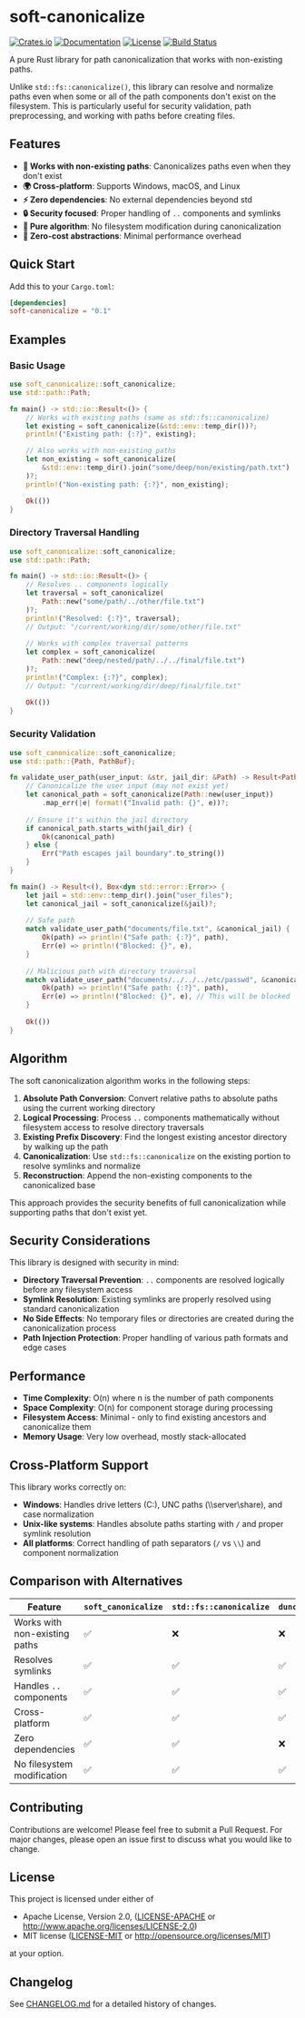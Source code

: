 # soft-canonicalize

[![Crates.io](https://img.shields.io/crates/v/soft-canonicalize.svg)](https://crates.io/crates/soft-canonicalize)
[![Documentation](https://docs.rs/soft-canonicalize/badge.svg)](https://docs.rs/soft-canonicalize)
[![License](https://img.shields.io/badge/license-MIT%20OR%20Apache--2.0-blue.svg)](LICENSE-MIT)
[![Build Status](https://github.com/DK26/soft-canonicalize-rs/actions/workflows/ci.yml/badge.svg)](https://github.com/DK26/soft-canonicalize-rs/actions)

A pure Rust library for path canonicalization that works with non-existing paths.

Unlike `std::fs::canonicalize()`, this library can resolve and normalize paths even when some or all of the path components don't exist on the filesystem. This is particularly useful for security validation, path preprocessing, and working with paths before creating files.

## Features

- **🚀 Works with non-existing paths**: Canonicalizes paths even when they don't exist
- **🌍 Cross-platform**: Supports Windows, macOS, and Linux
- **⚡ Zero dependencies**: No external dependencies beyond std
- **🔒 Security focused**: Proper handling of `..` components and symlinks
- **🧮 Pure algorithm**: No filesystem modification during canonicalization
- **📏 Zero-cost abstractions**: Minimal performance overhead

## Quick Start

Add this to your `Cargo.toml`:

```toml
[dependencies]
soft-canonicalize = "0.1"
```

## Examples

### Basic Usage

```rust
use soft_canonicalize::soft_canonicalize;
use std::path::Path;

fn main() -> std::io::Result<()> {
    // Works with existing paths (same as std::fs::canonicalize)
    let existing = soft_canonicalize(&std::env::temp_dir())?;
    println!("Existing path: {:?}", existing);

    // Also works with non-existing paths
    let non_existing = soft_canonicalize(
        &std::env::temp_dir().join("some/deep/non/existing/path.txt")
    )?;
    println!("Non-existing path: {:?}", non_existing);

    Ok(())
}
```

### Directory Traversal Handling

```rust
use soft_canonicalize::soft_canonicalize;
use std::path::Path;

fn main() -> std::io::Result<()> {
    // Resolves .. components logically
    let traversal = soft_canonicalize(
        Path::new("some/path/../other/file.txt")
    )?;
    println!("Resolved: {:?}", traversal);
    // Output: "/current/working/dir/some/other/file.txt"
    
    // Works with complex traversal patterns
    let complex = soft_canonicalize(
        Path::new("deep/nested/path/../../final/file.txt")
    )?;
    println!("Complex: {:?}", complex);
    // Output: "/current/working/dir/deep/final/file.txt"

    Ok(())
}
```

### Security Validation

```rust
use soft_canonicalize::soft_canonicalize;
use std::path::{Path, PathBuf};

fn validate_user_path(user_input: &str, jail_dir: &Path) -> Result<PathBuf, String> {
    // Canonicalize the user input (may not exist yet)
    let canonical_path = soft_canonicalize(Path::new(user_input))
        .map_err(|e| format!("Invalid path: {}", e))?;
    
    // Ensure it's within the jail directory
    if canonical_path.starts_with(jail_dir) {
        Ok(canonical_path)
    } else {
        Err("Path escapes jail boundary".to_string())
    }
}

fn main() -> Result<(), Box<dyn std::error::Error>> {
    let jail = std::env::temp_dir().join("user_files");
    let canonical_jail = soft_canonicalize(&jail)?;
    
    // Safe path
    match validate_user_path("documents/file.txt", &canonical_jail) {
        Ok(path) => println!("Safe path: {:?}", path),
        Err(e) => println!("Blocked: {}", e),
    }
    
    // Malicious path with directory traversal
    match validate_user_path("documents/../../../etc/passwd", &canonical_jail) {
        Ok(path) => println!("Safe path: {:?}", path),
        Err(e) => println!("Blocked: {}", e), // This will be blocked
    }
    
    Ok(())
}
```

## Algorithm

The soft canonicalization algorithm works in the following steps:

1. **Absolute Path Conversion**: Convert relative paths to absolute paths using the current working directory
2. **Logical Processing**: Process `..` components mathematically without filesystem access to resolve directory traversals
3. **Existing Prefix Discovery**: Find the longest existing ancestor directory by walking up the path
4. **Canonicalization**: Use `std::fs::canonicalize` on the existing portion to resolve symlinks and normalize
5. **Reconstruction**: Append the non-existing components to the canonicalized base

This approach provides the security benefits of full canonicalization while supporting paths that don't exist yet.

## Security Considerations

This library is designed with security in mind:

- **Directory Traversal Prevention**: `..` components are resolved logically before any filesystem access
- **Symlink Resolution**: Existing symlinks are properly resolved using standard canonicalization  
- **No Side Effects**: No temporary files or directories are created during the canonicalization process
- **Path Injection Protection**: Proper handling of various path formats and edge cases

## Performance

- **Time Complexity**: O(n) where n is the number of path components
- **Space Complexity**: O(n) for component storage during processing  
- **Filesystem Access**: Minimal - only to find existing ancestors and canonicalize them
- **Memory Usage**: Very low overhead, mostly stack-allocated

## Cross-Platform Support

This library works correctly on:

- **Windows**: Handles drive letters (C:), UNC paths (\\\\server\\share), and case normalization
- **Unix-like systems**: Handles absolute paths starting with `/` and proper symlink resolution
- **All platforms**: Correct handling of path separators (`/` vs `\\`) and component normalization

## Comparison with Alternatives

| Feature | `soft_canonicalize` | `std::fs::canonicalize` | `dunce::canonicalize` |
|---------|-------------------|----------------------|---------------------|
| Works with non-existing paths | ✅ | ❌ | ❌ |
| Resolves symlinks | ✅ | ✅ | ✅ |
| Handles `..` components | ✅ | ✅ | ✅ |
| Cross-platform | ✅ | ✅ | ✅ |
| Zero dependencies | ✅ | ✅ | ❌ |
| No filesystem modification | ✅ | ✅ | ✅ |

## Contributing

Contributions are welcome! Please feel free to submit a Pull Request. For major changes, please open an issue first to discuss what you would like to change.

## License

This project is licensed under either of

- Apache License, Version 2.0, ([LICENSE-APACHE](LICENSE-APACHE) or http://www.apache.org/licenses/LICENSE-2.0)
- MIT license ([LICENSE-MIT](LICENSE-MIT) or http://opensource.org/licenses/MIT)

at your option.

## Changelog

See [CHANGELOG.md](CHANGELOG.md) for a detailed history of changes.
